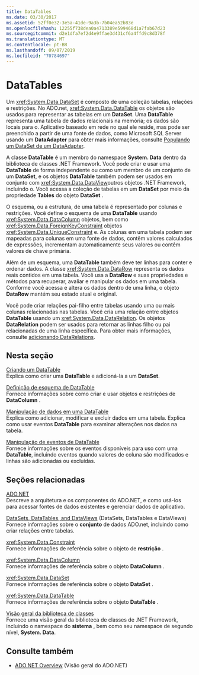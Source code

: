 ```yaml
---
title: DataTables
ms.date: 03/30/2017
ms.assetid: 52ff0e32-3e5a-41de-9a3b-7b04ea52b83e
ms.openlocfilehash: 12255f738dea0a4713389e599468d1a7fab67d23
ms.sourcegitcommit: d2e1dfa7ef2d4e9ffae3d431cf6a4ffd9c8d378f
ms.translationtype: MT
ms.contentlocale: pt-BR
ms.lasthandoff: 09/07/2019
ms.locfileid: "70784697"
---
```

# <a name="datatables"></a>DataTables
Um <xref:System.Data.DataSet> é composto de uma coleção tabelas, relações e restrições. No ADO.net, <xref:System.Data.DataTable> os objetos são usados para representar as tabelas em um **DataSet**. Uma **DataTable** representa uma tabela de dados relacionais na memória; os dados são locais para o. Aplicativo baseado em rede no qual ele reside, mas pode ser preenchido a partir de uma fonte de dados, como Microsoft SQL Server usando um **DataAdapter** para obter mais informações, consulte [Populando um DataSet de um DataAdapter](../populating-a-dataset-from-a-dataadapter.md).  
  
 A classe **DataTable** é um membro do namespace **System. Data** dentro da biblioteca de classes .NET Framework. Você pode criar e usar uma **DataTable** de forma independente ou como um membro de um conjunto de um **DataSet**, e os objetos **DataTable** também podem ser usados em conjunto com <xref:System.Data.DataView>outros objetos .NET Framework, incluindo o. Você acessa a coleção de tabelas em um **DataSet** por meio da propriedade **Tables** do objeto **DataSet** .  
  
 O esquema, ou a estrutura, de uma tabela é representado por colunas e restrições. Você define o esquema de uma **DataTable** usando <xref:System.Data.DataColumn> objetos, bem como <xref:System.Data.ForeignKeyConstraint> objetos <xref:System.Data.UniqueConstraint> e. As colunas em uma tabela podem ser mapeadas para colunas em uma fonte de dados, contêm valores calculados de expressões, incrementam automaticamente seus valores ou contêm valores de chave primária.  
  
 Além de um esquema, uma **DataTable** também deve ter linhas para conter e ordenar dados. A classe <xref:System.Data.DataRow> representa os dados reais contidos em uma tabela. Você usa a **DataRow** e suas propriedades e métodos para recuperar, avaliar e manipular os dados em uma tabela. Conforme você acessa e altera os dados dentro de uma linha, o objeto **DataRow** mantém seu estado atual e original.  
  
 Você pode criar relações pai-filho entre tabelas usando uma ou mais colunas relacionadas nas tabelas. Você cria uma relação entre objetos **DataTable** usando um <xref:System.Data.DataRelation>. Os objetos **DataRelation** podem ser usados para retornar as linhas filho ou pai relacionadas de uma linha específica. Para obter mais informações, consulte [adicionando DataRelations](adding-datarelations.md).  
  
## <a name="in-this-section"></a>Nesta seção  
 [Criando um DataTable](creating-a-datatable.md)  
 Explica como criar uma **DataTable** e adicioná-la a um **DataSet**.  
  
 [Definição de esquema de DataTable](datatable-schema-definition.md)  
 Fornece informações sobre como criar e usar objetos e restrições de **DataColumn** .  
  
 [Manipulação de dados em uma DataTable](manipulating-data-in-a-datatable.md)  
 Explica como adicionar, modificar e excluir dados em uma tabela. Explica como usar eventos **DataTable** para examinar alterações nos dados na tabela.  
  
 [Manipulação de eventos de DataTable](handling-datatable-events.md)  
 Fornece informações sobre os eventos disponíveis para uso com uma **DataTable**, incluindo eventos quando valores de coluna são modificados e linhas são adicionadas ou excluídas.  
  
## <a name="related-sections"></a>Seções relacionadas  
 [ADO.NET](../index.md)  
 Descreve a arquitetura e os componentes do ADO.NET, e como usá-los para acessar fontes de dados existentes e gerenciar dados de aplicativo.  
  
 [DataSets, DataTables, and DataViews](index.md) (DataSets, DataTables e DataViews)  
 Fornece informações sobre o **conjunto** de dados ADO.net, incluindo como criar relações entre tabelas.  
  
 <xref:System.Data.Constraint>  
 Fornece informações de referência sobre o objeto de **restrição** .  
  
 <xref:System.Data.DataColumn>  
 Fornece informações de referência sobre o objeto **DataColumn** .  
  
 <xref:System.Data.DataSet>  
 Fornece informações de referência sobre o objeto **DataSet** .  
  
 <xref:System.Data.DataTable>  
 Fornece informações de referência sobre o objeto **DataTable** .  
  
 [Visão geral da biblioteca de classes](../../../../standard/class-library-overview.md)  
 Fornece uma visão geral da biblioteca de classes de .NET Framework, incluindo o namespace do **sistema** , bem como seu namespace de segundo nível, **System. Data**.  
  
## <a name="see-also"></a>Consulte também

- [ADO.NET Overview](../ado-net-overview.md) (Visão geral do ADO.NET)
